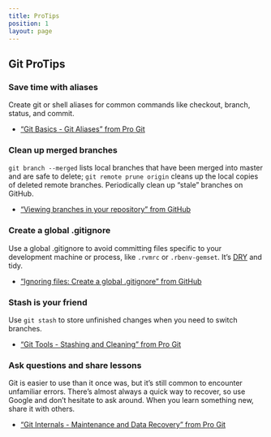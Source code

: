 ```yaml
---
title: ProTips
position: 1
layout: page
---
```


## Git ProTips

### Save time with aliases

Create git or shell aliases for common commands like checkout, branch, status, and commit.

* [“Git Basics - Git Aliases” from Pro Git](https://git-scm.com/book/en/v2/Git-Basics-Git-Aliases)

### Clean up merged branches

`git branch --merged` lists local branches that have been merged into master and are safe to delete; `git remote prune origin` cleans up the local copies of deleted remote branches. Periodically clean up “stale” branches on GitHub.

* [“Viewing branches in your repository” from GitHub](https://help.github.com/articles/viewing-branches-in-your-repository/)

### Create a global .gitignore

Use a global .gitignore to avoid committing files specific to your development machine or process, like `.rvmrc` or `.rbenv-gemset`. It’s [DRY](https://en.wikipedia.org/wiki/Don%27t_repeat_yourself) and tidy.

* [“Ignoring files: Create a global .gitignore” from GitHub](https://help.github.com/articles/ignoring-files/#create-a-global-gitignore)

### Stash is your friend

Use `git stash` to store unfinished changes when you need to switch branches.

* [“Git Tools - Stashing and Cleaning” from Pro Git](https://git-scm.com/book/en/v2/Git-Tools-Stashing-and-Cleaning)

### Ask questions and share lessons

Git is easier to use than it once was, but it’s still common to encounter unfamiliar errors. There’s almost always a quick way to recover, so use Google and don’t hesitate to ask around. When you learn something new, share it with others.

* [“Git Internals - Maintenance and Data Recovery” from Pro Git](https://git-scm.com/book/en/v2/Git-Internals-Maintenance-and-Data-Recovery)

